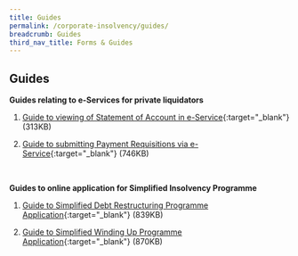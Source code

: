 ```yaml
---
title: Guides
permalink: /corporate-insolvency/guides/
breadcrumb: Guides
third_nav_title: Forms & Guides
---
```

Guides
---

**Guides relating to e-Services for private liquidators**<br>

1. [Guide to viewing of Statement of Account in e-Service](/files/guide%20to%20statement%20of%20accounts%20eservice.pdf){:target="_blank"} (313KB)<br>

2. [Guide to submitting Payment Requisitions via e-Service](/files/guide%20to%20payment%20requisition%20eservice.pdf){:target="_blank"} (746KB)<br>
<br>


**Guides to online application for Simplified Insolvency Programme**<br>

1. [Guide to Simplified Debt Restructuring Programme Application](/files/Guide%20to%20SDRP%20Appln.pdf){:target="_blank"} (839KB)<br>

2. [Guide to Simplified Winding Up Programme Application](/files/Guide%20to%20SWUP%20Appln.pdf){:target="_blank"} (870KB)<br>